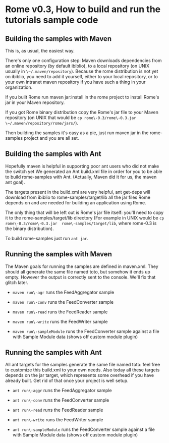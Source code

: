 # Rome v0.3, How to build and run the tutorials sample code

## Building the samples with Maven



This is, as usual, the easiest way.



There's only one configuration step: Maven downloads dependencies from an online repository (by default ibiblio), to a local repository (on UNIX usually in `\~/.maven/repository`). Because the rome distribution is not yet on ibiblio, you need to add it yourself, either to your local repository, or to your own intranet maven repository if you have such a thing in your organization.



If you built Rome run maven jar:install in the rome project to install Rome's jar in your Maven repository.



If you got Rome binary distribution copy the Rome's jar file to your Maven repository (on UNIX that would be `cp rome\-0.3/rome\-0.3.jar   \~/.maven/repository/rome/jars/`).



Then building the samples it's easy as a pie, just run maven jar in the rome\-samples project and you are all set.


## Building the samples with Ant



Hopefully maven is helpful in supporting poor ant users who did not make the switch yet  We generated an Ant build.xml file in order for you to be able to build rome\-samples with Ant. (Actually, Maven did it for us, the maven ant goal).



The targets present in the build.xml are very helpful, ant get\-deps will download from ibiblio to rome\-samples/target/lib all the jar files Rome depends on and are needed for building an application using Rome.



The only thing that will be left out is Rome's jar file itself: you'll need to copy it to the rome\-samples/target/lib directory (For example in UNIX would be `cp rome\-0.3/rome\-0.3.jar  rome\-samples/target/lib`, where rome\-0.3 is the binary distribution).



To build rome\-samples just run `ant jar`.


## Running the samples with Maven



The Maven goals for running the samples are defined in maven.xml. They should all generate the same file named toto, but somehow it ends up empty. However the output is correctly sent to the console. We'll fix that glitch later.


 
* `maven run\-agr` runs the FeedAggregator sample
 
* `maven run\-conv` runs the FeedConverter sample
 
* `maven run\-read` runs the FeedReader sample
 
* `maven run\-write` runs the FeedWriter sample
 
* `maven run\-sampleModule` runs the FeedConverter sample against a file with Sample Module data (shows off custom module plugin)
 

## Running the samples with Ant



All ant targets for the samples generate the same file named toto: feel free to customize this build.xml to your own needs. Also today all these targets depends on the jar target, which represents some overhead if you have already built. Get rid of that once your project is well setup.


 
* `ant run\-aggr` runs the FeedAggregator sample
 
* `ant run\-conv` runs the FeedConverter sample
 
* `ant run\-read` runs the FeedReader sample
 
* `ant run\-write` runs the FeedWriter sample
 
* `ant run\-sampleModule` runs the FeedConverter sample against a file with Sample Module data (shows off custom module plugin)
 
